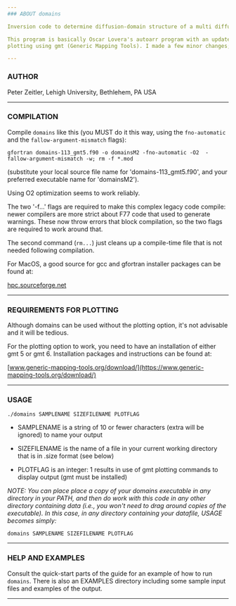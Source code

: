 ```yaml
---
### ABOUT domains

Inversion code to determine diffusion-domain structure of a multi diffusion domain sample (usually K-feldspar).

This program is basically Oscar Lovera's autoarr program with an updated console user interface plus integration of
plotting using gmt (Generic Mapping Tools). I made a few minor changes; blame any issues on me, not Oscar.

---
```

### AUTHOR

Peter Zeitler, Lehigh University, Bethlehem, PA USA

---
### COMPILATION

Compile `domains` like this (you MUST do it this way, using the `fno-automatic` and the `fallow-argument-mismatch` flags):

`gfortran domains-113_gmt5.f90 -o domainsM2 -fno-automatic -O2  -fallow-argument-mismatch -w; rm -f *.mod`

(substitute your local source file name for 'domains-113_gmt5.f90', and your preferred executable name for 'domainsM2').

Using O2 optimization seems to work reliably.

The two '-f...' flags are required to make this complex legacy code compile: newer compilers are more strict about F77
code that used to generate warnings. These now throw errors that block compilation, so the two flags are required to work around that.

The second command (`rm...`) just cleans up a compile-time file that is not needed following compilation.

For MacOS, a good source for gcc and gfortran installer packages can be found at:

[hpc.sourceforge.net](https://hpc.sourceforge.net)

---
### REQUIREMENTS FOR PLOTTING

Although domains can be used without the plotting option, it's not advisable and it will be tedious.

For the plotting option to work, you need to have an installation of either gmt 5 or gmt 6. Installation packages and instructions can be found at:

[www.generic-mapping-tools.org/download/](https://www.generic-mapping-tools.org/download/)

---
### USAGE

`./domains SAMPLENAME SIZEFILENAME PLOTFLAG`

- SAMPLENAME is a string of 10 or fewer characters (extra will be ignored) to name your output

- SIZEFILENAME is the name of a file in your current working directory that is in .size format (see below)

- PLOTFLAG is an integer: 1 results in use of gmt plotting commands to display output (gmt must be installed)

*NOTE: You can place place a copy of your domains executable in any directory in your PATH, and then
 do work with this code in any other directory containing data (i.e., you won't need to drag around copies of the executable).
 In this case, in any directory containing your datafile, USAGE becomes simply:*

`domains SAMPLENAME SIZEFILENAME PLOTFLAG`


---
### HELP AND EXAMPLES

Consult the quick-start parts of the guide for an example of how to run `domains`. There is also an EXAMPLES directory including some sample input files and examples of the output.

---
